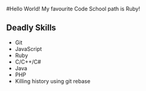 #Hello World!
My favourite Code School path is Ruby!

## Deadly Skills
* Git
* JavaScript
* Ruby
* C/C++/C#
* Java
* PHP
* Killing history using git rebase
